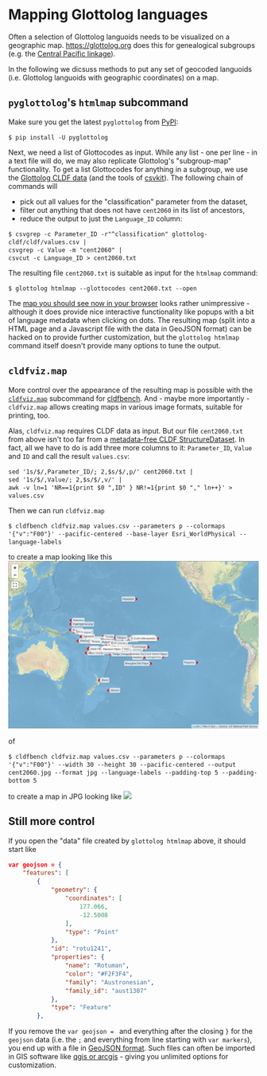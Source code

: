 # Mapping Glottolog languages

Often a selection of Glottolog languoids needs to be visualized on a geographic map.
https://glottolog.org does this for genealogical subgroups (e.g. the [Central Pacific linkage](https://glottolog.org/resource/languoid/id/cent2060.bigmap.html#3/-14.40/202.69)).

In the following we dicsuss methods to put any set of geocoded languoids (i.e. Glottolog languoids with geographic coordinates) on a map.


## `pyglottolog`'s `htmlmap` subcommand

Make sure you get the latest `pyglottolog` from [PyPI](https://pypi.org/project/pyglottolog/):
```shell
$ pip install -U pyglottolog
```

Next, we need a list of Glottocodes as input. While any list - one per line - in a text file will do, we may also replicate Glottolog's "subgroup-map" functionality. To get a list Glottocodes for anything in a subgroup, we use the [Glottolog CLDF data](https://github.com/glottolog/cookbook/blob/master/recipes/glottolog_cldf/README.md) (and the tools of [csvkit](https://csvkit.readthedocs.io/en/latest/)). The following chain of commands will
- pick out all values for the "classification" parameter from the dataset,
- filter out anything that does not have `cent2060` in its list of ancestors,
- reduce the output to just the `Language_ID` column:

```shell
$ csvgrep -c Parameter_ID -r"^classification" glottolog-cldf/cldf/values.csv | 
csvgrep -c Value -m "cent2060" | 
csvcut -c Language_ID > cent2060.txt
```

The resulting file `cent2060.txt` is suitable as input for the `htmlmap` command:
```shell
$ glottolog htmlmap --glottocodes cent2060.txt --open
```

The [map you should see now in your browser](img/glottolog_htmlmap.png) looks rather unimpressive - although it does provide nice interactive functionality like popups with a bit of language metadata when clicking on dots.
The resulting map (split into a HTML page and a Javascript file with the data in GeoJSON format) can be hacked on to provide further customization, but
the `glottolog htmlmap` command itself doesn't provide many options to tune the output.


## `cldfviz.map`

More control over the appearance of the resulting map is possible with the [`cldfviz.map`](https://github.com/cldf/cldfviz) subcommand for [cldfbench](https://github.com/cldf/cldfbench).
And - maybe more importantly - `cldfviz.map` allows creating maps in various image formats, suitable for printing, too.

Alas, `cldfviz.map` requires CLDF data as input.
But our file `cent2060.txt` from above isn't too far from a [metadata-free CLDF StructureDataset](https://github.com/cldf/cldf#metadata-free-conformance).
In fact, all we have to do is add three more columns to it: `Parameter_ID`, `Value` and `ID` and call the result `values.csv`:

```shell
sed '1s/$/,Parameter_ID/; 2,$s/$/,p/' cent2060.txt |
sed '1s/$/,Value/; 2,$s/$/,v/' |
awk -v ln=1 'NR==1{print $0 ",ID" } NR!=1{print $0 "," ln++}' >
values.csv 
```

Then we can run `cldfviz.map`
```shell
$ cldfbench cldfviz.map values.csv --parameters p --colormaps '{"v":"F00"}' --pacific-centered --base-layer Esri_WorldPhysical --language-labels
```
to create a map looking like this
![](img/cldfviz.png)

of
```shell
$ cldfbench cldfviz.map values.csv --parameters p --colormaps '{"v":"F00"}' --width 30 --height 30 --pacific-centered --output cent2060.jpg --format jpg --language-labels --padding-top 5 --padding-bottom 5
```
to create a map in JPG looking like
![](cent2060.jpg)


## Still more control

If you open the "data" file created by `glottolog htmlmap` above, it should start like
```json
var geojson = {
    "features": [
        {
            "geometry": {
                "coordinates": [
                    177.066,
                    -12.5008
                ],
                "type": "Point"
            },
            "id": "rotu1241",
            "properties": {
                "name": "Rotuman",
                "color": "#F2F3F4",
                "family": "Austronesian",
                "family_id": "aust1307"
            },
            "type": "Feature"
        },
```

If you remove the `var geojson = ` and everything after the closing `}` for the `geojson` data (i.e. the `;` and everything from line starting with `var markers`), you end up with a file in [GeoJSON format](https://geojson.org/).
Such files can often be imported in GIS software like
[qgis or arcgis](https://opengislab.com/blog/2018/11/8/adding-and-viewing-geojson-in-qgis-and-arcgis) - giving you unlimited options for customization.
